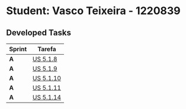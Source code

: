 # Student: Vasco Teixeira - 1220839

## Developed Tasks
 
| Sprint | Tarefa                                   |
|--------|------------------------------------------|
| **A**  | [US 5.1.8]()   |
| **A**  | [US 5.1.9](sem5pi-24-25-3ddg21/docs/PatientProfileUpdate/readme.md)   |
| **A**  | [US 5.1.10]()   |
| **A**  | [US 5.1.11]()   |
| **A**  | [US 5.1.14]()  |
